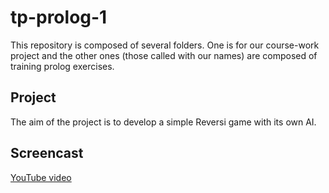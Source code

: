 tp-prolog-1
===========
This repository is composed of several folders.
One is for our course-work project and the other ones (those called with our names) are composed of training prolog exercises.

## Project
The aim of the project is to develop a simple Reversi game with its own AI.

## Screencast
<a href="http://www.youtube.com/watch?feature=player_embedded&v=onhLN998ULg
" target="_blank">YouTube video</a>
